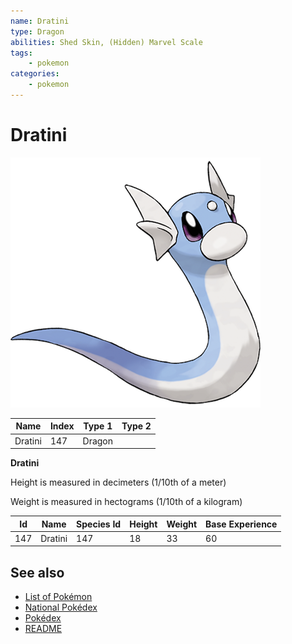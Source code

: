 ```yaml
---
name: Dratini
type: Dragon
abilities: Shed Skin, (Hidden) Marvel Scale
tags:
    - pokemon
categories:
    - pokemon
---
```


# Dratini


![Dratini](images/147.png)

| **Name** | **Index** | **Type 1** | **Type 2** |
|----|----|----|----|
| Dratini | 147 | Dragon  |  |

**Dratini** 


Height is measured in decimeters (1/10th of a meter)

Weight is measured in hectograms (1/10th of a kilogram)

| **Id** | **Name** | **Species Id** | **Height** | **Weight** | **Base Experience** |
|--------|----------|----------------|------------|------------|---------------------|
| 147 | Dratini | 147 | 18 | 33 | 60 |


## See also

- [List of Pokémon](../pokemon.md)
- [National Pokédex](../national_pokedex.md)
- [Pokédex](../pokedex.md)
- [README](../README.md)
